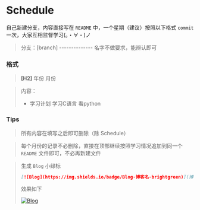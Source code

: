 # Schedule
自己新建分支，内容直接写在 `README` 中，一个星期（建议）按照以下格式 `commit` 一次，大家互相监督学习(。・∀・)ノ

> 分支：[branch] -------------- 名字不做要求，能辨认即可

### 格式

> **[H2]** 年份 月份

> 内容：
> 
>- 学习计划
>学习C语言
>看python




### Tips

> 所有内容在填写之后即可删除（除 Schedule）

> 每个月份的记录不必删除，直接在顶部继续按照学习情况追加到同一个 `README` 文件即可，不必再新建文件

> 生成 `Blog` 小绿标
> ```markdown
>[![Blog](https://img.shields.io/badge/Blog-博客名-brightgreen)](博客地址)
> ```
> 效果如下
>
> [![Blog](https://img.shields.io/badge/Blog-博客名-brightgreen)]()
